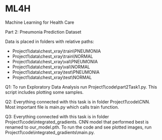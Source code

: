 # ML4H
Machine Learning for Health Care

Part 2: Pneumonia Prediction Dataset

Data is placed in folders with relative paths:
- Project1\data\chest_xray\train\PNEUMONIA
- Project1\data\chest_xray\train\NORMAL
- Project1\data\chest_xray\val\PNEUMONIA
- Project1\data\chest_xray\val\NORMAL
- Project1\data\chest_xray\test\PNEUMONIA
- Project1\data\chest_xray\test\NORMAL

Q1: To run Exploratory Data Analysis run Project1\code\part2Task1.py. This script includes plotting some samples. 

Q2: Everything connected with this task is in folder Project1\code\CNN. Most important file is main.py which calls train function.

Q3: Everything connected with this task is in folder Project1\code\integrated_gradients. CNN model that performed best is renamed to our_model.pth. To run the code and see plotted images, run Project1\code\integrated_gradients\main.py.
